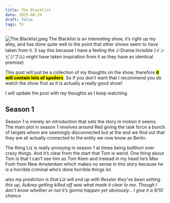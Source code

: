 ```yaml
---
title: The Blacklist
date: 2025-06-29
draft: false
tags: TV
---
```

![The Blacklist.jpeg](/images/The_Blacklist.jpeg)
The Blacklist is an interesting show, it’s right up my alley, and has done quite well to the point that other shows seem to have taken from it. (I say this because I have a feeling the J-Drama Invisible (インビジブル) might have taken inspiration from it as they have an identical premise)

This post will just be a collection of my thoughts on the show, therefore **__<mark style=“color:red;”>it will contain lots of spoilers</mark>__**. So if you don’t want that I recommend you do watch the show first as it is actually a really good show!

I will update the post with my thoughts as I keep watching.

## Season 1
Season 1 is merely an introduction that sets the story in motion it seems. The main plot in season 1 revolves around Red giving the task force a bunch of targets whom are seemingly disconnected but at the end we find out that they are all actually connected to the entity we now know as Berlin.

The thing Liz is really annoying in season 1 at times being butthurt over crazy things. And it’s clear from the start that Tom is weird. One thing about Tom is that I can’t see him as Tom Keen and instead in my head he’s Max Fosh from New Amsterdam which makes no sense in this story because he is a horrible criminal who’s done horrible things lol.

_also my prediction is that Liz will end up with Ressler they’ve been setting this up, Aubrey getting killed off was what made it clear to me. Though I don’t know whether or not it’s gonna happen yet obviously… I give it a 9/10 chance_
